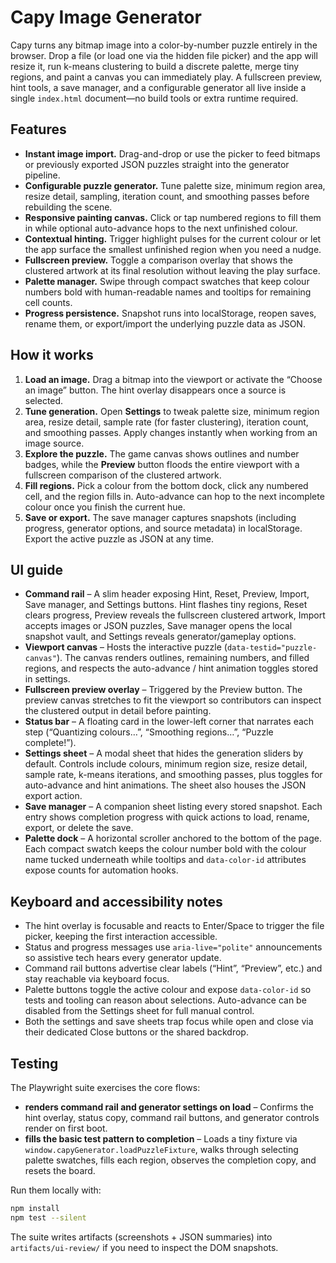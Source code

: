 # Capy Image Generator

Capy turns any bitmap image into a color-by-number puzzle entirely in the
browser. Drop a file (or load one via the hidden file picker) and the app will
resize it, run k-means clustering to build a discrete palette, merge tiny
regions, and paint a canvas you can immediately play. A fullscreen preview, hint
tools, a save manager, and a configurable generator all live inside a single
`index.html` document—no build tools or extra runtime required.

## Features

- **Instant image import.** Drag-and-drop or use the picker to feed bitmaps or
  previously exported JSON puzzles straight into the generator pipeline.
- **Configurable puzzle generator.** Tune palette size, minimum region area,
  resize detail, sampling, iteration count, and smoothing passes before
  rebuilding the scene.
- **Responsive painting canvas.** Click or tap numbered regions to fill them in
  while optional auto-advance hops to the next unfinished colour.
- **Contextual hinting.** Trigger highlight pulses for the current colour or let
  the app surface the smallest unfinished region when you need a nudge.
- **Fullscreen preview.** Toggle a comparison overlay that shows the clustered
  artwork at its final resolution without leaving the play surface.
- **Palette manager.** Swipe through compact swatches that keep colour numbers
  bold with human-readable names and tooltips for remaining cell counts.
- **Progress persistence.** Snapshot runs into localStorage, reopen saves,
  rename them, or export/import the underlying puzzle data as JSON.

## How it works

1. **Load an image.** Drag a bitmap into the viewport or activate the “Choose an
   image” button. The hint overlay disappears once a source is selected.
2. **Tune generation.** Open **Settings** to tweak palette size, minimum region
   area, resize detail, sample rate (for faster clustering), iteration count,
   and smoothing passes. Apply changes instantly when working from an image
   source.
3. **Explore the puzzle.** The game canvas shows outlines and number badges,
   while the **Preview** button floods the entire viewport with a fullscreen
   comparison of the clustered artwork.
4. **Fill regions.** Pick a colour from the bottom dock, click any numbered cell,
   and the region fills in. Auto-advance can hop to the next incomplete colour
   once you finish the current hue.
5. **Save or export.** The save manager captures snapshots (including progress,
   generator options, and source metadata) in localStorage. Export the active
   puzzle as JSON at any time.

## UI guide

- **Command rail** – A slim header exposing Hint, Reset, Preview, Import, Save
  manager, and Settings buttons. Hint flashes tiny regions, Reset clears
  progress, Preview reveals the fullscreen clustered artwork, Import accepts
  images or JSON puzzles, Save manager opens the local snapshot vault, and
  Settings reveals generator/gameplay options.
- **Viewport canvas** – Hosts the interactive puzzle (`data-testid="puzzle-canvas"`).
  The canvas renders outlines, remaining numbers, and filled regions, and
  respects the auto-advance / hint animation toggles stored in settings.
- **Fullscreen preview overlay** – Triggered by the Preview button. The preview
  canvas stretches to fit the viewport so contributors can inspect the clustered
  output in detail before painting.
- **Status bar** – A floating card in the lower-left corner that narrates each
  step (“Quantizing colours…”, “Smoothing regions…”, “Puzzle complete!”).
- **Settings sheet** – A modal sheet that hides the generation sliders by
  default. Controls include colours, minimum region size, resize detail, sample
  rate, k-means iterations, and smoothing passes, plus toggles for auto-advance
  and hint animations. The sheet also houses the JSON export action.
- **Save manager** – A companion sheet listing every stored snapshot. Each entry
  shows completion progress with quick actions to load, rename, export, or
  delete the save.
- **Palette dock** – A horizontal scroller anchored to the bottom of the page.
  Each compact swatch keeps the colour number bold with the colour name tucked
  underneath while tooltips and `data-color-id` attributes expose counts for
  automation hooks.

## Keyboard and accessibility notes

- The hint overlay is focusable and reacts to Enter/Space to trigger the file
  picker, keeping the first interaction accessible.
- Status and progress messages use `aria-live="polite"` announcements so assistive
  tech hears every generator update.
- Command rail buttons advertise clear labels (“Hint”, “Preview”, etc.) and stay
  reachable via keyboard focus.
- Palette buttons toggle the active colour and expose `data-color-id` so tests
  and tooling can reason about selections. Auto-advance can be disabled from the
  Settings sheet for full manual control.
- Both the settings and save sheets trap focus while open and close via their
  dedicated Close buttons or the shared backdrop.

## Testing

The Playwright suite exercises the core flows:

- **renders command rail and generator settings on load** – Confirms the hint
  overlay, status copy, command rail buttons, and generator controls render on
  first boot.
- **fills the basic test pattern to completion** – Loads a tiny fixture via
  `window.capyGenerator.loadPuzzleFixture`, walks through selecting palette
  swatches, fills each region, observes the completion copy, and resets the
  board.

Run them locally with:

```bash
npm install
npm test --silent
```

The suite writes artifacts (screenshots + JSON summaries) into
`artifacts/ui-review/` if you need to inspect the DOM snapshots.

